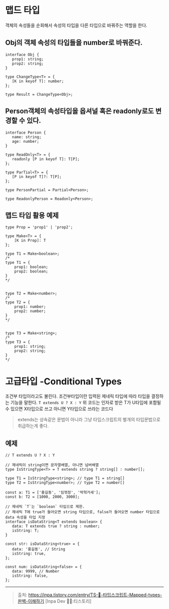 # 맵드 타입

객체의 속성들을 순회해서 속성의 타입을 다른 타입으로 바꿔주는 역할을 한다.

## Obj의 객체 속성의 타입들을 number로 바꿔준다.

```
interface Obj {
   prop1: string;
   prop2: string;
}

type ChangeType<T> = {
   [K in keyof T]: number;
};

type Result = ChangeType<Obj>;

```

## Person객체의 속성타입을 옵셔널 혹은 readonly로도 변경할 수 있다.

```
interface Person {
   name: string;
   age: number;
}

type ReadOnly<T> = {
   readonly [P in keyof T]: T[P];
};

type ParTial<T> = {
   [P in keyof T]?: T[P];
};

type PersonPartial = Partial<Person>;

type ReadonlyPerson = Readonly<Person>;
```

## 맵드 타입 활용 예제

```
type Prop = 'prop1' | 'prop2';

type Make<T> = {
	[K in Prop]: T
};

type T1 = Make<boolean>;
/*
type T1 = {
    prop1: boolean;
    prop2: boolean;
}
*/


type T2 = Make<number>;
/*
type T2 = {
    prop1: number;
    prop2: number;
}
*/


type T3 = Make<string>;
/*
type T3 = {
    prop1: string;
    prop2: string;
}
*/
```

# 고급타입 -Conditional Types

조건부 타입이라고도 불린다. 조건부타입이란 입력된 제네릭 타입에 따라 타입을 결정하는 기능을 말한다.
`T extends U ? X : Y`
위 코드는 인자로 받은 T가 U타입에 포함될 수 있으면 X타입으로 쓰고 아니면 Y타입으로 쓰라는 코드다

> extends는 상속같은 문법이 아니라 그냥 타입스크립트의 별개의 타입문법으로 취급하는게 좋다.

## 예제

```
// T extends U ? X : Y

// 제네릭이 string이면 문자열배열, 아니면 넘버배열
type IsStringType<T> = T extends string ? string[] : number[];

type T1 = IsStringType<string>; // type T1 = string[]
type T2 = IsStringType<number>; // type T2 = number[]

const a: T1 = ['홍길동', '임꺾정', '박혁거세'];
const b: T2 = [1000, 2000, 3000];
```

```
// 제네릭 `T`는 `boolean` 타입으로 제한.
// 제네릭 T에 true가 들어오면 string 타입으로, false가 들어오면 number 타입으로 data 속성을 타입 지정
interface isDataString<T extends boolean> {
   data: T extends true ? string : number;
   isString: T;
}

const str: isDataString<true> = {
   data: '홍길동', // String
   isString: true,
};

const num: isDataString<false> = {
   data: 9999, // Number
   isString: false,
};
```

---

> 출처: https://inpa.tistory.com/entry/TS-📘-타입스크립트-Mapped-types-완벽-이해하기 [Inpa Dev 👨‍💻:티스토리]
